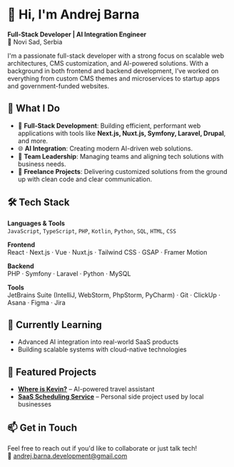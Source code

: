 # 👋 Hi, I'm Andrej Barna

**Full-Stack Developer | AI Integration Engineer**  
📍 Novi Sad, Serbia

I'm a passionate full-stack developer with a strong focus on scalable web architectures, CMS customization, and AI-powered solutions. With a background in both frontend and backend development, I’ve worked on everything from custom CMS themes and microservices to startup apps and government-funded websites.

## 🚀 What I Do

- 🔧 **Full-Stack Development**: Building efficient, performant web applications with tools like **Next.js, Nuxt.js, Symfony, Laravel, Drupal**, and more.
- 🌐 **AI Integration**: Creating modern AI-driven web solutions.
- 🧠 **Team Leadership**: Managing teams and aligning tech solutions with business needs.
- 🧩 **Freelance Projects**: Delivering customized solutions from the ground up with clean code and clear communication.

## 🛠️ Tech Stack

**Languages & Tools**  
`JavaScript`, `TypeScript`, `PHP`, `Kotlin`, `Python`, `SQL`, `HTML`, `CSS`

**Frontend**  
React · Next.js · Vue · Nuxt.js · Tailwind CSS · GSAP · Framer Motion

**Backend**  
PHP · Symfony · Laravel · Python · MySQL

**Tools**  
JetBrains Suite (IntelliJ, WebStorm, PhpStorm, PyCharm) · Git · ClickUp · Asana · Figma · Jira

## 🌱 Currently Learning

- Advanced AI integration into real-world SaaS products
- Building scalable systems with cloud-native technologies

## 🧩 Featured Projects

- [**Where is Kevin?**](#) – AI-powered travel assistant
- [**SaaS Scheduling Service**](https://demo.barber-shop.rs) – Personal side project used by local businesses

## 📫 Get in Touch

Feel free to reach out if you'd like to collaborate or just talk tech!  
📧 andrej.barna.development@gmail.com  
